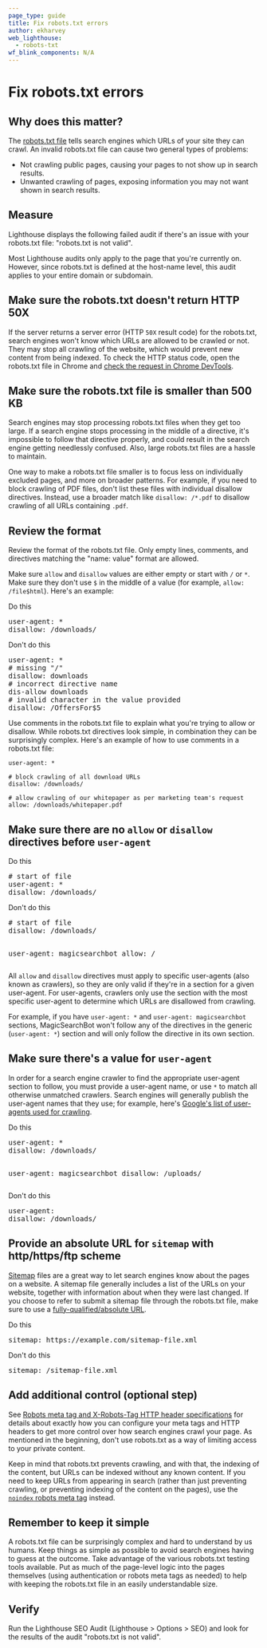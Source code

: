 ```yaml
---
page_type: guide
title: Fix robots.txt errors
author: ekharvey
web_lighthouse:
  - robots-txt
wf_blink_components: N/A
---
```


# Fix robots.txt errors

## Why does this matter?

The [robots.txt file](https://developers.google.com/search/reference/robots_txt)
tells search engines which URLs of your site they can crawl. An invalid
robots.txt file can cause two general types of problems:

+  Not crawling public pages, causing your pages to not show up in search
    results.
+  Unwanted crawling of pages, exposing information you may not want shown
    in search results.

## Measure

Lighthouse displays the following failed audit if there's an issue with your 
robots.txt file: "robots.txt is not valid".

Most Lighthouse audits only apply to the page that you're currently on. However, 
since robots.txt is defined at the host-name level, this audit applies to your 
entire domain or subdomain.

## Make sure the robots.txt doesn't return HTTP 50X

If the server returns a server error (HTTP `50X` result code) for the 
robots.txt, search engines won't know which URLs are allowed to be crawled or 
not. They may stop all crawling of the website, which would prevent new content 
from being indexed. To check the HTTP status code, open the robots.txt file in 
Chrome and [check the request in Chrome 
DevTools](https://developers.google.com/web/tools/chrome-devtools/network-performance/reference#analyze).

## Make sure the robots.txt file is smaller than 500 KB

Search engines may stop processing robots.txt files when they get too large. 
If a search engine stops processing in the middle of a directive, it's 
impossible to follow that directive properly, and could result in the search 
engine getting needlessly confused. Also, large robots.txt files are a hassle 
to maintain.  

One way to make a robots.txt file smaller is to focus less on individually
excluded pages, and more on broader patterns. For example, if you need to block
crawling of PDF files, don't list these files with individual disallow
directives. Instead, use a broader match like `disallow: /*.pdf` to disallow
crawling of all URLs containing `.pdf`.

## Review the format

Review the format of the robots.txt file. Only empty lines, comments, and
directives matching the "name: value" format are allowed.

Make sure `allow` and `disallow` values are either empty or start with `/` or
`*`. Make sure they don't use `$` in the middle of a value (for example, 
`allow: /file$html`). Here's an example:

<p><span class="compare-better">Do this</span></p>
<pre class="prettyprint devsite-disable-click-to-copy">
user-agent: *
disallow: /downloads/
</pre>

<p><span class="compare-worse">Don't do this</span></p>
<pre class="prettyprint devsite-disable-click-to-copy">
user-agent: *   
# missing "/"
disallow: downloads
# incorrect directive name
dis-allow downloads
# invalid character in the value provided
disallow: /OffersFor$5
</pre>

Use comments in the robots.txt file to explain what you're trying to allow or
disallow. While robots.txt directives look simple, in combination they can be
surprisingly complex. Here's an example of how to use comments in a robots.txt
file:

```
user-agent: *

# block crawling of all download URLs
disallow: /downloads/

# allow crawling of our whitepaper as per marketing team's request
allow: /downloads/whitepaper.pdf
```    
## Make sure there are no `allow` or `disallow` directives before `user-agent`

<p><span class="compare-better">Do this</span></p>
<pre class="prettyprint devsite-disable-click-to-copy">
# start of file
user-agent: *
disallow: /downloads/
</pre>  

<p><span class="compare-worse">Don't do this</span></p>
<pre class="prettyprint devsite-disable-click-to-copy">
# start of file
disallow: /downloads/

user-agent: magicsearchbot
allow: /
</pre>

All `allow` and `disallow` directives must apply to specific user-agents (also known 
as crawlers), so they are only valid if they're in a section for a given 
user-agent. For user-agents, crawlers only use the section with the most 
specific user-agent to determine which URLs are disallowed from crawling.

For example, if you have `user-agent: *` and `user-agent: magicsearchbot` 
sections, MagicSearchBot won't follow any of the directives in the generic 
(`user-agent: *`) section and will only follow the directive in its own section.

## Make sure there's a value for `user-agent`

In order for a search engine crawler to find the appropriate user-agent section 
to follow, you must provide a user-agent name, or use `*` to match all otherwise 
unmatched crawlers. Search engines will generally publish the user-agent names 
that they use; for example, here's 
[Google's list of user-agents used for crawling](https://support.google.com/webmasters/answer/1061943).

<p><span class="compare-better">Do this</span></p>
<pre class="prettyprint devsite-disable-click-to-copy">
user-agent: *
disallow: /downloads/

user-agent: magicsearchbot
disallow: /uploads/
</pre>  

<p><span class="compare-worse">Don't do this</span></p>
<pre class="prettyprint devsite-disable-click-to-copy">
user-agent:
disallow: /downloads/
</pre>

## Provide an absolute URL for `sitemap` with http/https/ftp scheme

[Sitemap](https://sitemaps.org/) files are a great way to let search engines 
know about the pages on a website. A sitemap file generally includes a list of 
the URLs on your website, together with information about when they were last 
changed. If you choose to refer to submit a sitemap file through the robots.txt 
file, make sure to use a [fully-qualified/absolute 
URL](https://tools.ietf.org/html/rfc3986#page-27).

<p><span class="compare-better">Do this</span></p>
<pre class="prettyprint devsite-disable-click-to-copy">sitemap: https://example.com/sitemap-file.xml</pre>  

<p><span class="compare-worse">Don't do this</span></p>
<pre class="prettyprint devsite-disable-click-to-copy">sitemap: /sitemap-file.xml</pre>

## Add additional control (optional step)

See
[Robots meta tag and X-Robots-Tag HTTP header specifications](https://developers.google.com/search/reference/robots_meta_tag)
for details about exactly how you can configure your meta tags and HTTP headers 
to get more control over how search engines crawl your page. As mentioned in the 
beginning, don't use robots.txt as a way of limiting access to your private 
content.   

Keep in mind that robots.txt prevents crawling, and with that, the indexing of 
the content, but URLs can be indexed without any known content. If you need to 
keep URLs from appearing in search (rather than just preventing crawling, or 
preventing indexing of the content on the pages), use the 
[`noindex` robots meta tag](https://developers.google.com/search/reference/robots_meta_tag)
instead. 

## Remember to keep it simple

A robots.txt file can be surprisingly complex and hard to understand by us 
humans. Keep things as simple as possible to avoid search engines having to 
guess at the outcome. Take advantage of the various robots.txt testing tools 
available. Put as much of the page-level logic into the pages themselves (using 
authentication or robots meta tags as needed) to help with keeping the 
robots.txt file in an easily understandable size.

## Verify

Run the Lighthouse SEO Audit (Lighthouse > Options > SEO) and look for the 
results of the audit "robots.txt is not valid".
